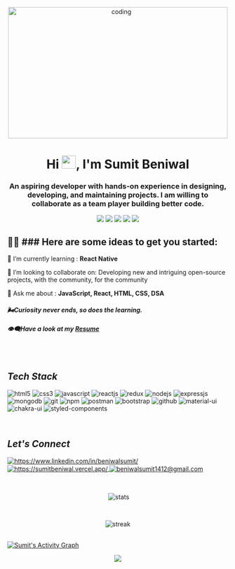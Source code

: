 
<p align="center">
<!-- <img  src="https://camo.githubusercontent.com/fa73289736064aba480d0708da37d7aa183a8c3e2bcc2f58c54285a3bbbeecc1/68747470733a2f2f7777772e61616c7068612e6e65742f77702d636f6e74656e742f75706c6f6164732f323032302f31322f66756c6c2d737461636b2d646576656c6f706d656e742e676966" alt="sumit beniwal" width="600px" height="320px" /> -->
<img alt="coding" width="500" height="300px" src="https://user-images.githubusercontent.com/56001279/169039511-a3887a25-f6aa-449c-a269-82372aaa8618.gif"/> </br>
</p>

<h1 align="center">Hi <img src="https://raw.githubusercontent.com/MartinHeinz/MartinHeinz/master/wave.gif" width="32px" height="30px">,  I'm Sumit Beniwal </h1>

<h3 align="center">An aspiring developer with hands-on experience in designing, developing, and maintaining projects. I am willing to collaborate as a team player building better code.
</h3>

<p align= "center">
<img src="https://img.shields.io/badge/M-MongoDB-brightgreen"/>
<img src="https://img.shields.io/badge/E-Express-yellow"/>
<img src="https://img.shields.io/badge/R-React-skyblue"/>
<img src="https://img.shields.io/badge/N-Node-green"/>
<img src="https://img.shields.io/badge/JS-Javascript-yellow"/>
</p>

## 🙋‍♂️ ### Here are some ideas to get you started:</br>

🌱 I’m currently learning : **React Native**

🤝 I’m looking to collaborate on: Developing new and intriguing open-source projects, with the community, for the community

💬 Ask me about : **JavaScript, React, HTML, CSS, DSA**

<h4> <i> 🌬Curiosity never ends, so does the learning.</i></h4>
<h4> <i> 👁‍🗨Have a look at my <a href="https://drive.google.com/file/d/12m_IXCXrYk7uoFHVi3s6U3oN43zPoPkd/view?usp=sharing">Resume</a></i> </h4>
<br/>

<br/>

<!----------------------------------- Tech Stack Section ------------------------------------>

<h2><i>Tech Stack</i></h2>

<p>
    <img src="https://img.shields.io/badge/HTML5-E34F26?style=for-the-badge&logo=html5&logoColor=white" alt="html5" />
    <img src="https://img.shields.io/badge/CSS3-1572B6?style=for-the-badge&logo=css3&logoColor=white" alt="css3" />
    <img src="https://img.shields.io/badge/JavaScript-323330?style=for-the-badge&logo=javascript&logoColor=F7DF1E" alt="javascript" />
    <img src="https://img.shields.io/badge/React-20232A?style=for-the-badge&logo=react&logoColor=61DAFB" alt="reactjs" />
    <img src="https://img.shields.io/badge/Redux-593D88?style=for-the-badge&logo=redux&logoColor=white" alt="redux" />
    <img src="https://img.shields.io/badge/Node.js-339933?style=for-the-badge&logo=nodedotjs&logoColor=white" alt="nodejs" />
    <img src="https://img.shields.io/badge/Express.js-000000?style=for-the-badge&logo=express&logoColor=white" alt="expressjs" />
    <img src="https://img.shields.io/badge/MongoDB-4EA94B?style=for-the-badge&logo=mongodb&logoColor=white" alt="mongodb" />
    <img src="https://img.shields.io/badge/Git-f44d27?style=for-the-badge&logo=git&logoColor=white" alt="git" />
    <img src="https://img.shields.io/badge/npm-CB3837?style=for-the-badge&logo=npm&logoColor=white" alt="npm" />
    <img src="https://img.shields.io/badge/Postman-FF6C37?style=for-the-badge&logo=Postman&logoColor=white" alt="postman" />
    <img src="https://img.shields.io/badge/Bootstrap-563D7C?style=for-the-badge&logo=bootstrap&logoColor=white" alt="bootstrap" />
    <img src="https://img.shields.io/badge/GitHub-100000?style=for-the-badge&logo=github&logoColor=white" alt="github" />
    <img src="https://img.shields.io/badge/Material%20UI-007FFF?style=for-the-badge&logo=mui&logoColor=white" alt="material-ui" />
    <img src="https://img.shields.io/badge/Chakra%20UI-3bc7bd?style=for-the-badge&logo=chakraui&logoColor=white" alt="chakra-ui" />
    <img src="https://img.shields.io/badge/styled--components-DB7093?style=for-the-badge&logo=styled-components&logoColor=white" alt="styled-components" />
</p>
<br>

<!----------------------------------- Social Media Links Section ------------------------------------>

<h2><i>Let's Connect</i></h2>

<p align="left">
    <a href="https://www.linkedin.com/in/beniwalsumit/">
        <img align="center" src="https://img.shields.io/badge/LinkedIn-0077B5?style=for-the-badge&logo=linkedin&logoColor=white" alt="https://www.linkedin.com/in/beniwalsumit/" />
    </a>
    <a href="https://sumitbeniwal.vercel.app/">
        <img align="center" src="https://img.shields.io/badge/Portfolio-18A303?style=for-the-badge&logo=ionic&logoColor=white" alt="https://sumitbeniwal.vercel.app/" />
    </a>
    <a title="beniwalsumit1412@gmail.com" href="mailto:beniwalsumit1412@gmail.com">
        <img align="center" src="https://img.shields.io/badge/Gmail-D14836?style=for-the-badge&logo=gmail&logoColor=white" alt="beniwalsumit1412@gmail.com" />
    </a>
</p>
<br>

<p align="center">&nbsp;<img align="center" src="https://github-readme-stats.vercel.app/api?username=sumitb1412&show_icons=true&theme=radical&show_icons=true&locale=en" alt="stats" /></p>
<br>
<p align="center"><img align="center" src="https://github-readme-streak-stats.herokuapp.com/?user=sumitb1412&&theme=radical" alt="streak" /></p>

<br/>
<a href="https://github.com/SumitB1412/github-readme-activity-graph"><img alt="Sumit's Activity Graph" src="https://activity-graph.herokuapp.com/graph?username=SumitB1412&bg_color=0D1117&color=5BCDEC&line=5BCDEC&point=FFFFFF&hide_border=true" /></a>
<br/>

<p align="center">
  <img  src="https://raw.githubusercontent.com/Trilokia/Trilokia/379277808c61ef204768a61bbc5d25bc7798ccf1/bottom_header.svg">
 </p>
